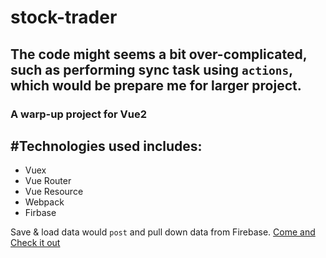 # stock-trader
## The code might seems a bit over-complicated, such as performing sync task using `actions`, which would be prepare me for larger project.
### A warp-up project for Vue2

## #Technologies used includes:
- Vuex
- Vue Router
- Vue Resource
- Webpack
- Firbase

Save & load data would `post` and pull down data from Firebase.
[Come and Check it out](https://musing-kepler-9bed33.netlify.app/)



